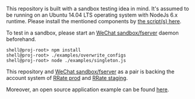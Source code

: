 This repository is built with a sandbox testing idea in mind. It's assumed to be running on an Ubuntu 14.04 LTS operating system with NodeJs 6.x runtime. Please install the mentioned components by [the script(s) here](https://github.com/genxium/Ubuntu14InitScripts/tree/master/backend/node).   

To test in a sandbox, please start an [WeChat sandbox/fserver](https://github.com/genxium/fserver) daemon beforehand. 

```
shell@proj-root> npm install
shell@proj-root> ./examples/overwrite_configs 
shell@proj-root> node ./examples/singleton.js
```

This repository and [WeChat sandbox/fserver](https://github.com/genxium/fserver) as a pair is backing the account system of [RRate prod](https://www.red0769.com/node/voting-activity/local-editor) and [RRate staging](http://staging.red0769.com:8001/node/voting-activity/local-editor).

Moreover, an open source application example can be found [here](https://github.com/genxium/ExpressAndReactDemo).
